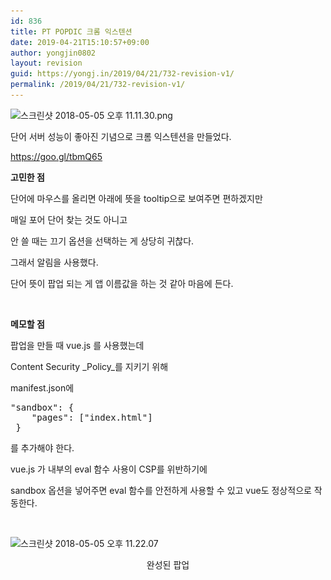 ```yaml
---
id: 836
title: PT POPDIC 크롬 익스텐션
date: 2019-04-21T15:10:57+09:00
author: yongjin0802
layout: revision
guid: https://yongj.in/2019/04/21/732-revision-v1/
permalink: /2019/04/21/732-revision-v1/
---
```

<img class="alignnone size-full wp-image-733" src="https://raw.githubusercontent.com/16Yongjin/16Yongjin.github.io/master/wp-content/uploads/2018/05/e18489e185b3e1848fe185b3e18485e185b5e186abe18489e185a3e186ba-2018-05-05-e1848be185a9e18492e185ae-11-11-30.png" alt="스크린샷 2018-05-05 오후 11.11.30.png" width="1960" height="1229" srcset="https://raw.githubusercontent.com/16Yongjin/16Yongjin.github.io/master/wp-content/uploads/2018/05/e18489e185b3e1848fe185b3e18485e185b5e186abe18489e185a3e186ba-2018-05-05-e1848be185a9e18492e185ae-11-11-30.png 1960w, https://raw.githubusercontent.com/16Yongjin/16Yongjin.github.io/master/wp-content/uploads/2018/05/e18489e185b3e1848fe185b3e18485e185b5e186abe18489e185a3e186ba-2018-05-05-e1848be185a9e18492e185ae-11-11-30-300x188.png 300w, https://raw.githubusercontent.com/16Yongjin/16Yongjin.github.io/master/wp-content/uploads/2018/05/e18489e185b3e1848fe185b3e18485e185b5e186abe18489e185a3e186ba-2018-05-05-e1848be185a9e18492e185ae-11-11-30-768x482.png 768w, https://raw.githubusercontent.com/16Yongjin/16Yongjin.github.io/master/wp-content/uploads/2018/05/e18489e185b3e1848fe185b3e18485e185b5e186abe18489e185a3e186ba-2018-05-05-e1848be185a9e18492e185ae-11-11-30-1024x642.png 1024w, https://raw.githubusercontent.com/16Yongjin/16Yongjin.github.io/master/wp-content/uploads/2018/05/e18489e185b3e1848fe185b3e18485e185b5e186abe18489e185a3e186ba-2018-05-05-e1848be185a9e18492e185ae-11-11-30-1000x627.png 1000w, https://raw.githubusercontent.com/16Yongjin/16Yongjin.github.io/master/wp-content/uploads/2018/05/e18489e185b3e1848fe185b3e18485e185b5e186abe18489e185a3e186ba-2018-05-05-e1848be185a9e18492e185ae-11-11-30-478x300.png 478w" sizes="(max-width: 1960px) 100vw, 1960px" />

단어 서버 성능이 좋아진 기념으로 크롬 익스텐션을 만들었다.

https://goo.gl/tbmQ65

**고민한 점**

단어에 마우스를 올리면 아래에 뜻을 tooltip으로 보여주면 편하겠지만

매일 포어 단어 찾는 것도 아니고

안 쓸 때는 끄기 옵션을 선택하는 게 상당히 귀찮다.

그래서 알림을 사용했다.

단어 뜻이 팝업 되는 게 앱 이름값을 하는 것 같아 마음에 든다.

&nbsp;

**메모할 점**

팝업을 만들 때 vue.js 를 사용했는데

Content Security _Policy_를 지키기 위해

manifest.json에

<pre>"sandbox": {
    "pages": ["index.html"]
 }</pre>

를 추가해야 한다.

vue.js 가 내부의 eval 함수 사용이 CSP를 위반하기에

sandbox 옵션을 넣어주면 eval 함수를 안전하게 사용할 수 있고 vue도 정상적으로 작동한다.

&nbsp;

<img class="  wp-image-734 aligncenter" src="https://raw.githubusercontent.com/16Yongjin/16Yongjin.github.io/master/wp-content/uploads/2018/05/e18489e185b3e1848fe185b3e18485e185b5e186abe18489e185a3e186ba-2018-05-05-e1848be185a9e18492e185ae-11-22-07.png" alt="스크린샷 2018-05-05 오후 11.22.07" width="414" height="367" srcset="https://raw.githubusercontent.com/16Yongjin/16Yongjin.github.io/master/wp-content/uploads/2018/05/e18489e185b3e1848fe185b3e18485e185b5e186abe18489e185a3e186ba-2018-05-05-e1848be185a9e18492e185ae-11-22-07.png 884w, https://raw.githubusercontent.com/16Yongjin/16Yongjin.github.io/master/wp-content/uploads/2018/05/e18489e185b3e1848fe185b3e18485e185b5e186abe18489e185a3e186ba-2018-05-05-e1848be185a9e18492e185ae-11-22-07-300x266.png 300w, https://raw.githubusercontent.com/16Yongjin/16Yongjin.github.io/master/wp-content/uploads/2018/05/e18489e185b3e1848fe185b3e18485e185b5e186abe18489e185a3e186ba-2018-05-05-e1848be185a9e18492e185ae-11-22-07-768x681.png 768w, https://raw.githubusercontent.com/16Yongjin/16Yongjin.github.io/master/wp-content/uploads/2018/05/e18489e185b3e1848fe185b3e18485e185b5e186abe18489e185a3e186ba-2018-05-05-e1848be185a9e18492e185ae-11-22-07-338x300.png 338w" sizes="(max-width: 414px) 100vw, 414px" /> 

<p style="text-align:center;">
  완성된 팝업
</p>